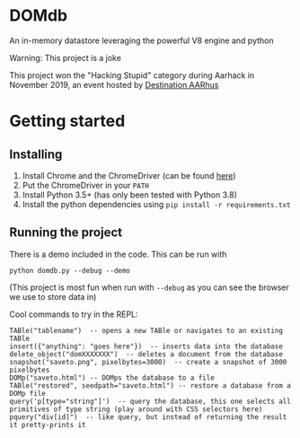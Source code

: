 # DOMdb
An in-memory datastore leveraging the powerful V8 engine and python

Warning: This project is a joke

This project won the "Hacking Stupid" category during Aarhack in November 2019, an event hosted by [Destination AARhus](https://destinationaarhus.com/)

# Getting started

## Installing
1. Install Chrome and the ChromeDriver (can be found [here](https://sites.google.com/a/chromium.org/chromedriver/downloads))
2. Put the ChromeDriver in your `PATH`
3. Install Python 3.5+ (has only been tested with Python 3.8)
4. Install the python dependencies using `pip install -r requirements.txt`

## Running the project
There is a demo included in the code. This can be run with
```
python domdb.py --debug --demo
```
(This project is most fun when run with `--debug` as you can see the browser we use to store data in)


Cool commands to try in the REPL:
```
TABle("tablename")  -- opens a new TABle or navigates to an existing TABle
insert({"anything": "goes here"})  -- inserts data into the database
delete_object("domXXXXXXX")  -- deletes a document from the database
snapshot("saveto.png", pixelbytes=3000)  -- create a snapshot of 3000 pixelbytes
DOMp("saveto.html") -- DOMps the database to a file
TABle("restored", seedpath="saveto.html") -- restore a database from a DOMp file
query('p[type="string"]')  -- query the database, this one selects all primitives of type string (play around with CSS selectors here)
pquery("div[id]")  -- like query, but instead of returning the result it pretty-prints it
```
